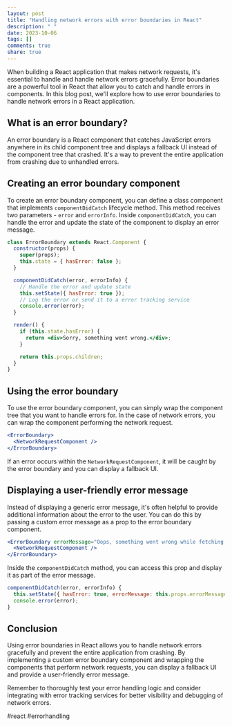 ```yaml
---
layout: post
title: "Handling network errors with error boundaries in React"
description: " "
date: 2023-10-06
tags: []
comments: true
share: true
---
```


When building a React application that makes network requests, it's essential to handle and handle network errors gracefully. Error boundaries are a powerful tool in React that allow you to catch and handle errors in components. In this blog post, we'll explore how to use error boundaries to handle network errors in a React application.

## What is an error boundary?

An error boundary is a React component that catches JavaScript errors anywhere in its child component tree and displays a fallback UI instead of the component tree that crashed. It's a way to prevent the entire application from crashing due to unhandled errors.

## Creating an error boundary component

To create an error boundary component, you can define a class component that implements `componentDidCatch` lifecycle method. This method receives two parameters - `error` and `errorInfo`. Inside `componentDidCatch`, you can handle the error and update the state of the component to display an error message.

```jsx
class ErrorBoundary extends React.Component {
  constructor(props) {
    super(props);
    this.state = { hasError: false };
  }

  componentDidCatch(error, errorInfo) {
    // Handle the error and update state
    this.setState({ hasError: true });
    // Log the error or send it to a error tracking service
    console.error(error);
  }

  render() {
    if (this.state.hasError) {
      return <div>Sorry, something went wrong.</div>;
    }

    return this.props.children;
  }
}
```

## Using the error boundary

To use the error boundary component, you can simply wrap the component tree that you want to handle errors for. In the case of network errors, you can wrap the component performing the network request.

```jsx
<ErrorBoundary>
  <NetworkRequestComponent />
</ErrorBoundary>
```

If an error occurs within the `NetworkRequestComponent`, it will be caught by the error boundary and you can display a fallback UI.

## Displaying a user-friendly error message

Instead of displaying a generic error message, it's often helpful to provide additional information about the error to the user. You can do this by passing a custom error message as a prop to the error boundary component.

```jsx
<ErrorBoundary errorMessage="Oops, something went wrong while fetching data. Please try again later.">
  <NetworkRequestComponent />
</ErrorBoundary>
```

Inside the `componentDidCatch` method, you can access this prop and display it as part of the error message.

```jsx
componentDidCatch(error, errorInfo) {
  this.setState({ hasError: true, errorMessage: this.props.errorMessage });
  console.error(error);
}
```

## Conclusion

Using error boundaries in React allows you to handle network errors gracefully and prevent the entire application from crashing. By implementing a custom error boundary component and wrapping the components that perform network requests, you can display a fallback UI and provide a user-friendly error message.

Remember to thoroughly test your error handling logic and consider integrating with error tracking services for better visibility and debugging of network errors.

#react #errorhandling